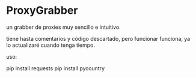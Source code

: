 # ProxyGrabber
un grabber de proxies muy sencillo e intuitivo.


tiene hasta comentarios y código descartado, pero funcionar funciona, ya lo actualizaré cuando tenga tiempo.


uso:

pip install requests
pip install pycountry
